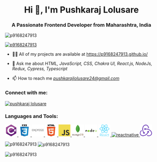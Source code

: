 <h1 align="center">Hi 👋, I'm Pushkaraj Lolusare</h1>
<h3 align="center">A Passionate Frontend Developer from Maharashtra, India</h3>

<p align="left"> <img src="https://komarev.com/ghpvc/?username=p9168247913&label=Profile%20views&color=0e75b6&style=flat" alt="p9168247913" /> </p>

<p align="left"> <a href="https://github.com/ryo-ma/github-profile-trophy"><img src="https://github-profile-trophy.vercel.app/?username=p9168247913" alt="p9168247913" /></a> </p>

- 👨‍💻 All of my projects are available at https://p9168247913.github.io/

- 💬 Ask me about *HTML, JavaScript, CSS, Chakra UI, React.js, NodeJs, Redux, Cypress, Typescript*

- 📫 How to reach me *pushkarajlolusare24@gmail.com*

<h3 align="left">Connect with me:</h3>
<p align="left">
<a href="https://linkedin.com/in/www.linkedin.com/in/pushkaraj-lolusare-876254219" target="blank"><img align="center" src="https://raw.githubusercontent.com/rahuldkjain/github-profile-readme-generator/master/src/images/icons/Social/linked-in-alt.svg" alt="pushkaraj lolusare" height="30" width="40" /></a>
</p>

<h3 align="left">Languages and Tools:</h3>
<p align="left"> <a href="https://www.w3schools.com/cs/" target="_blank" rel="noreferrer"> <img src="https://raw.githubusercontent.com/devicons/devicon/master/icons/csharp/csharp-original.svg" alt="csharp" margin-left="100px" width="40" height="40"/> </a> <a href="https://www.w3schools.com/css/" target="_blank" rel="noreferrer"> <img src="https://raw.githubusercontent.com/devicons/devicon/master/icons/css3/css3-original-wordmark.svg" alt="css3" width="40" height="40"/> </a> <a href="https://expressjs.com" target="_blank" rel="noreferrer"> <img src="https://raw.githubusercontent.com/devicons/devicon/master/icons/express/express-original-wordmark.svg" alt="express" width="40" height="40"/> </a> <a href="https://www.w3.org/html/" target="_blank" rel="noreferrer"> <img src="https://raw.githubusercontent.com/devicons/devicon/master/icons/html5/html5-original-wordmark.svg" alt="html5" width="40" height="40"/> </a> <a href="https://developer.mozilla.org/en-US/docs/Web/JavaScript" target="_blank" rel="noreferrer"> <img src="https://raw.githubusercontent.com/devicons/devicon/master/icons/javascript/javascript-original.svg" alt="javascript" width="40" height="40"/> </a> <a href="https://www.mongodb.com/" target="_blank" rel="noreferrer"> <img src="https://raw.githubusercontent.com/devicons/devicon/master/icons/mongodb/mongodb-original-wordmark.svg" alt="mongodb" width="40" height="40"/> </a> <a href="https://nodejs.org" target="_blank" rel="noreferrer"> <img src="https://raw.githubusercontent.com/devicons/devicon/master/icons/nodejs/nodejs-original-wordmark.svg" alt="nodejs" width="40" height="40"/> </a> <a href="https://reactjs.org/" target="_blank" rel="noreferrer"> <img src="https://raw.githubusercontent.com/devicons/devicon/master/icons/react/react-original-wordmark.svg" alt="react" width="40" height="40"/> </a> <a href="https://reactnative.dev/" target="_blank" rel="noreferrer"> <img src="https://reactnative.dev/img/header_logo.svg" alt="reactnative" width="40" height="40"/> </a> <a href="https://redux.js.org" target="_blank" rel="noreferrer"> <img src="https://raw.githubusercontent.com/devicons/devicon/master/icons/redux/redux-original.svg" alt="redux" width="40" height="40"/> </a> </p>

<p><img align="left" src="https://github-readme-stats.vercel.app/api/top-langs?username=p9168247913&show_icons=true&locale=en&layout=compact" alt="p9168247913" /></p>

<p>&nbsp;<img align="center" src="https://github-readme-stats.vercel.app/api?username=p9168247913&show_icons=true&locale=en" alt="p9168247913" /></p>

<p><img align="center" src="https://github-readme-streak-stats.herokuapp.com/?user=p9168247913&" alt="p9168247913" /></p>
